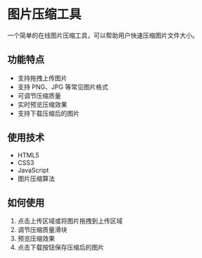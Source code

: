 # 图片压缩工具

一个简单的在线图片压缩工具，可以帮助用户快速压缩图片文件大小。

## 功能特点

- 支持拖拽上传图片
- 支持 PNG、JPG 等常见图片格式
- 可调节压缩质量
- 实时预览压缩效果
- 支持下载压缩后的图片

## 使用技术

- HTML5
- CSS3
- JavaScript
- 图片压缩算法

## 如何使用

1. 点击上传区域或将图片拖拽到上传区域
2. 调节压缩质量滑块
3. 预览压缩效果
4. 点击下载按钮保存压缩后的图片